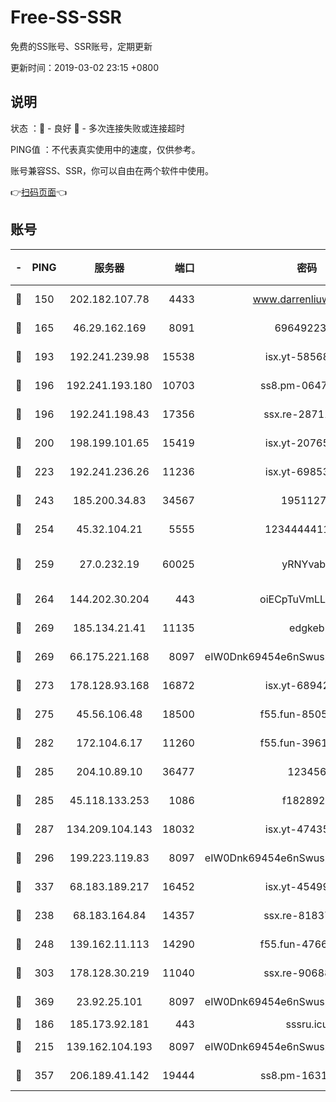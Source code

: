 # Free-SS-SSR

免费的SS账号、SSR账号，定期更新

更新时间：2019-03-02 23:15 +0800

## 说明

状态     ：🙂 - 良好 🙁 - 多次连接失败或连接超时

PING值   ：不代表真实使用中的速度，仅供参考。

账号兼容SS、SSR，你可以自由在两个软件中使用。

👉[扫码页面](https://liesauer.github.io/free-ss-ssr.github.io/)👈

## 账号

|-|PING|服务器|端口|密码|加密方式|区域|
|:----:|:----:|:-----:|-----:|:----:|:----:|:----:|
|🙂|150|202.182.107.78|4433|www.darrenliuwei.com|aes-256-cfb|JP|
|🙂|165|46.29.162.169|8091|6964922356|aes-256-cfb|RU|
|🙂|193|192.241.239.98|15538|isx.yt-58568781|aes-256-cfb|US|
|🙂|196|192.241.193.180|10703|ss8.pm-06476648|aes-256-cfb|US|
|🙂|196|192.241.198.43|17356|ssx.re-28711646|aes-256-cfb|US|
|🙂|200|198.199.101.65|15419|isx.yt-20765737|aes-256-cfb|US|
|🙂|223|192.241.236.26|11236|isx.yt-69853329|aes-256-cfb|US|
|🙂|243|185.200.34.83|34567|19511276|aes-256-cfb|US|
|🙂|254|45.32.104.21|5555|1234444411111|aes-256-cfb|SG|
|🙂|259|27.0.232.19|60025|yRNYvabB|xchacha20-ietf-poly1305|HK|
|🙂|264|144.202.30.204|443|oiECpTuVmLLxk4Ts|aes-256-cfb|US|
|🙂|269|185.134.21.41|11135|edgkeb|aes-256-cfb|GB|
|🙂|269|66.175.221.168|8097|eIW0Dnk69454e6nSwuspv9DmS201tQ0D|aes-256-cfb|US|
|🙂|273|178.128.93.168|16872|isx.yt-68942633|aes-256-cfb|SG|
|🙂|275|45.56.106.48|18500|f55.fun-85055733|aes-256-cfb|US|
|🙂|282|172.104.6.17|11260|f55.fun-39616774|aes-256-cfb|US|
|🙂|285|204.10.89.10|36477|123456|aes-256-cfb|US|
|🙂|285|45.118.133.253|1086|f1828920|aes-256-cfb|SG|
|🙂|287|134.209.104.143|18032|isx.yt-47435450|aes-256-cfb|SG|
|🙂|296|199.223.119.83|8097|eIW0Dnk69454e6nSwuspv9DmS201tQ0D|aes-256-cfb|US|
|🙂|337|68.183.189.217|16452|isx.yt-45499514|aes-256-cfb|SG|
|🙂|238|68.183.164.84|14357|ssx.re-81837624|aes-256-cfb|US|
|🙂|248|139.162.11.113|14290|f55.fun-47666112|aes-256-cfb|SG|
|🙂|303|178.128.30.219|11040|ssx.re-90688619|aes-256-cfb|SG|
|🙂|369|23.92.25.101|8097|eIW0Dnk69454e6nSwuspv9DmS201tQ0D|aes-256-cfb|US|
|🙁|186|185.173.92.181|443|sssru.icu|rc4-md5|RU|
|🙁|215|139.162.104.193|8097|eIW0Dnk69454e6nSwuspv9DmS201tQ0D|aes-256-cfb|JP|
|🙁|357|206.189.41.142|19444|ss8.pm-16317279|aes-256-cfb|SG|
